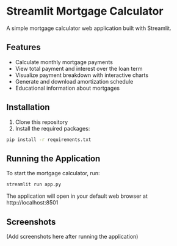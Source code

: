 # Streamlit Mortgage Calculator

A simple mortgage calculator web application built with Streamlit.

## Features

- Calculate monthly mortgage payments
- View total payment and interest over the loan term
- Visualize payment breakdown with interactive charts
- Generate and download amortization schedule
- Educational information about mortgages

## Installation

1. Clone this repository
2. Install the required packages:

```bash
pip install -r requirements.txt
```

## Running the Application

To start the mortgage calculator, run:

```bash
streamlit run app.py
```

The application will open in your default web browser at http://localhost:8501

## Screenshots

(Add screenshots here after running the application) 